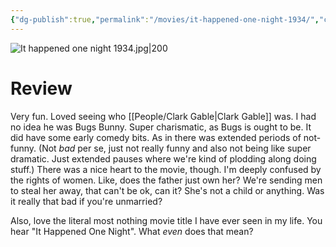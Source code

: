 ```yaml
---
{"dg-publish":true,"permalink":"/movies/it-happened-one-night-1934/","created":"2024-05-24","updated":"2024-08-19"}
---
```



![It happened one night 1934.jpg|200](/img/user/Attachments/It%20happened%20one%20night%201934.jpg)

# Review

Very fun. Loved seeing who [[People/Clark Gable\|Clark Gable]] was. I had no idea he was Bugs Bunny. Super charismatic, as Bugs is ought to be. It did have some early comedy bits. As in there was extended periods of not-funny. (Not *bad* per se, just not really funny and also not being like super dramatic. Just extended pauses where we're kind of plodding along doing stuff.) There was a nice heart to the movie, though. I'm deeply confused by the rights of women. Like, does the father just own her? We're sending men to steal her away, that can't be ok, can it? She's not a child or anything. Was it really that bad if you're unmarried?

Also, love the literal most nothing movie title I have ever seen in my life. You hear "It Happened One Night". What *even* does that mean?
